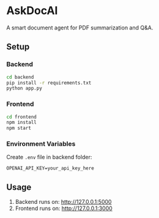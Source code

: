 # AskDocAI

A smart document agent for PDF summarization and Q&A.

## Setup

### Backend
```bash
cd backend
pip install -r requirements.txt
python app.py
```

### Frontend
```bash
cd frontend
npm install
npm start
```

### Environment Variables
Create `.env` file in backend folder:
```
OPENAI_API_KEY=your_api_key_here
```

## Usage
1. Backend runs on: http://127.0.0.1:5000
2. Frontend runs on: http://127.0.0.1:3000